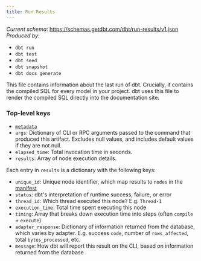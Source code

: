 ```yaml
---
title: Run Results
---
```


_Current schema_: https://schemas.getdbt.com/dbt/run-results/v1.json
_Produced by:_
- `dbt run`
- `dbt test`
- `dbt seed`
- `dbt snapshot`
- `dbt docs generate`

This file contains information about the last run of dbt. Crucially, it contains the compiled SQL for every model in your project. dbt uses this file to render the compiled SQL directly into the documentation site.

### Top-level keys

- [`metadata`](dbt-artifacts#common-metadata)
- `args`: Dictionary of CLI or RPC arguments passed to the command that produced this artifact. Excludes null values, and includes default values if they are not null.
- `elapsed_time`: Total invocation time in seconds.
- `results`: Array of node execution details.

Each entry in `results` is a dictionary with the following keys:

- `unique_id`: Unique node identifier, which map results to `nodes` in the [manifest](artifacts/manifest)
- `status`: dbt's interpretation of runtime success, failure, or error
- `thread_id`: Which thread executed this node? E.g. `Thread-1`
- `execution_time`: Total time spent executing this node
- `timing`: Array that breaks down execution time into steps (often `compile` + `execute`)
- `adapter_response`: Dictionary of information returned from the database, which varies by adapter. E.g. success `code`, number of `rows_affected`, total `bytes_processed`, etc.
- `message`: How dbt will report this result on the CLI, based on information returned from the database

